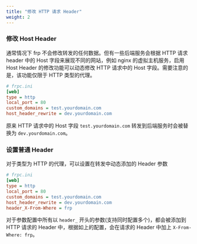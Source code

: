 ```yaml
---
title: "修改 HTTP 请求 Header"
weight: 2
---
```


### 修改 Host Header

通常情况下 frp 不会修改转发的任何数据。但有一些后端服务会根据 HTTP 请求 header 中的 Host 字段来展现不同的网站，例如 nginx 的虚拟主机服务，启用 Host Header 的修改功能可以动态修改 HTTP 请求中的 Host 字段。需要注意的是，该功能仅限于 HTTP 类型的代理。

```ini
# frpc.ini
[web]
type = http
local_port = 80
custom_domains = test.yourdomain.com
host_header_rewrite = dev.yourdomain.com
```

原来 HTTP 请求中的 Host 字段 `test.yourdomain.com` 转发到后端服务时会被替换为 `dev.yourdomain.com`。

### 设置普通 Header

对于类型为 HTTP 的代理，可以设置在转发中动态添加的 Header 参数

```ini
# frpc.ini
[web]
type = http
local_port = 80
custom_domains = test.yourdomain.com
host_header_rewrite = dev.yourdomain.com
header_X-From-Where = frp
```

对于参数配置中所有以 `header_` 开头的参数(支持同时配置多个)，都会被添加到 HTTP 请求的 Header 中，根据如上的配置，会在请求的 Header 中加上 `X-From-Where: frp`。
